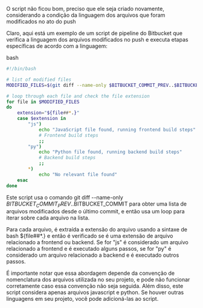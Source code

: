 O script não ficou bom, preciso que ele seja criado novamente, considerando a condição da linguagem dos arquivos que foram modificados no ato do push


Claro, aqui está um exemplo de um script de pipeline do Bitbucket que verifica a linguagem dos arquivos modificados no push e executa etapas específicas de acordo com a linguagem:

bash

~~~~bash
#!/bin/bash

# list of modified files
MODIFIED_FILES=$(git diff --name-only $BITBUCKET_COMMIT_PREV..$BITBUCKET_COMMIT)

# loop through each file and check the file extension
for file in $MODIFIED_FILES
do
    extension="${file##*.}"
    case $extension in
        "js")
            echo "JavaScript file found, running frontend build steps"
            # Frontend build steps
            ;;
        "py")
            echo "Python file found, running backend build steps"
            # Backend build steps
            ;;
        *)
            echo "No relevant file found"
    esac
done
~~~~


Este script usa o comando git diff --name-only $BITBUCKET_COMMIT_PREV..$BITBUCKET_COMMIT para obter uma lista de arquivos modificados desde o último commit, e então usa um loop para iterar sobre cada arquivo na lista.

Para cada arquivo, é extraída a extensão do arquivo usando a sintaxe de bash ${file##*.} e então é verificado se é uma extensão de arquivo relacionado a frontend ou backend. Se for "js" é considerado um arquivo relacionado a frontend e é executado alguns passos, se for "py" é considerado um arquivo relacionado a backend e é executado outros passos.

É importante notar que essa abordagem depende da convenção de nomenclatura dos arquivos utilizada no seu projeto, e pode não funcionar corretamente caso essa convenção não seja seguida. Além disso, este script considera apenas arquivos javascript e python. Se houver outras linguagens em seu projeto, você pode adicioná-las ao script.
